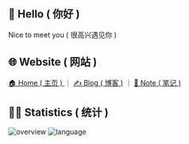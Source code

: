 ## 👋 Hello ( 你好 )

Nice to meet you ( 很高兴遇见你 )

## 🌐 Website ( 网站 )

[🏠 Home ( 主页 ) ](https://fzf404.art/) ｜ [✍️ Blog ( 博客 )](https://blog.fzf404.art/) ｜ [📓 Note ( 笔记 )](https://note.fzf404.art/)

## 👨‍💻 Statistics ( 统计 )

![overview](https://cdn.fzf404.art/gh/github-stats@output/generated/overview.svg)
![language](https://cdn.fzf404.art/gh/github-stats@output/generated/languages.svg)
